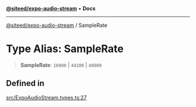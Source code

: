 [**@siteed/expo-audio-stream**](../README.md) • **Docs**

***

[@siteed/expo-audio-stream](../README.md) / SampleRate

# Type Alias: SampleRate

> **SampleRate**: `16000` \| `44100` \| `48000`

## Defined in

[src/ExpoAudioStream.types.ts:27](https://github.com/deeeed/expo-audio-stream/blob/cdc0d075d8a3b6b896f587c10308b8343ca49ca7/packages/expo-audio-stream/src/ExpoAudioStream.types.ts#L27)
